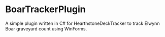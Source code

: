 # BoarTrackerPlugin

A simple plugin written in C# for HearthstoneDeckTracker to track Elwynn Boar graveyard count using WinForms.
